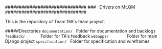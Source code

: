 \##############################
###&nbsp;&nbsp;&nbsp;Drivers on Mt.QM  
\##############################

This is the repository of Team 188's team project.

#####Directories
`documentation/` &nbsp; Folder for documentation and backlogs
`feedback/` &nbsp;&nbsp;&nbsp;&nbsp;&nbsp;&nbsp;&nbsp;&nbsp;&nbsp;&nbsp;&nbsp; Folder for TA's feedback 
`webapps/` &nbsp;&nbsp;&nbsp;&nbsp;&nbsp;&nbsp;&nbsp; &nbsp;&nbsp;&nbsp;&nbsp;&nbsp; Folder for main Django project
`specification/` &nbsp; Folder for specification and wireframes
